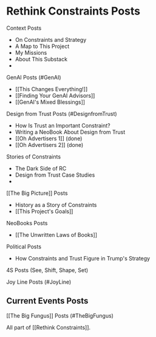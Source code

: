 # Rethink Constraints Posts

Context Posts
- On Constraints and Strategy 
- A Map to This Project 
- My Missions
- About This Substack
- 

GenAI Posts (#GenAI)
- [[This Changes Everything!]] 
- [[Finding Your GenAI Advisors]] 
- [[GenAI's Mixed Blessings]] 

Design from Trust Posts (#DesignfromTrust)
- How Is Trust an Important Constraint? 
- Writing a NeoBook About Design from Trust 
- [[Oh Advertisers 1]] (done) 
- [[Oh Advertisers 2]] (done) 

Stories of Constraints
- The Dark Side of RC
- Design from Trust Case Studies
- 

[[The Big Picture]] Posts
- History as a Story of Constraints 
- [[This Project's Goals]] 

NeoBooks Posts
- [[The Unwritten Laws of Books]] 

Political Posts 
- How Constraints and Trust Figure in Trump's Strategy 

4S Posts (See, Shift, Shape, Set)

Joy Line Posts (#JoyLine) 

Current Events Posts 
- 

[[The Big Fungus]] Posts (#TheBigFungus)


All part of [[Rethink Constraints]].